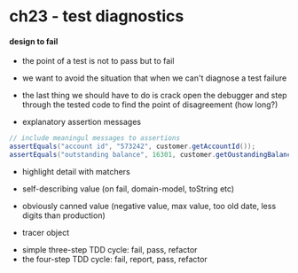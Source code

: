 # ch23 - test diagnostics

#### design to fail

- the point of a test is not to pass but to fail

- we want to avoid the situation that when we can't diagnose a test failure

- the last thing we should have to do is crack open the debugger and step
  through the tested code to find the point of disagreement (how long?)

* explanatory assertion messages

```java
// include meaningul messages to assertions
assertEquals("account id", "573242", customer.getAccountId());
assertEquals("outstanding balance", 16301, customer.getOustandingBalance());
```

* highlight detail with matchers

* self-describing value (on fail, domain-model, toString etc)

* obviously canned value (negative value, max value, too old date, less digits than production)

* tracer object

- simple three-step TDD cycle: fail, pass, refactor
- the four-step TDD cycle: fail, report, pass, refactor
